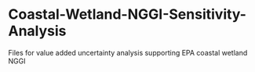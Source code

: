 # Coastal-Wetland-NGGI-Sensitivity-Analysis
Files for value added uncertainty analysis supporting EPA coastal wetland NGGI
